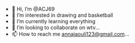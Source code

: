 - 👋 Hi, I’m @ACJ69
- 👀 I’m interested in drawing and basketball
- 🌱 I’m currently learning everything
- 💞️ I’m looking to collaborate on wtv...
- 📫 How to reach me annajaouli123@gmail.com...

<!---
ACJ69/ACJ69 is a ✨ special ✨ repository because its `README.md` (this file) appears on your GitHub profile.
You can click the Preview link to take a look at your changes.
--->
